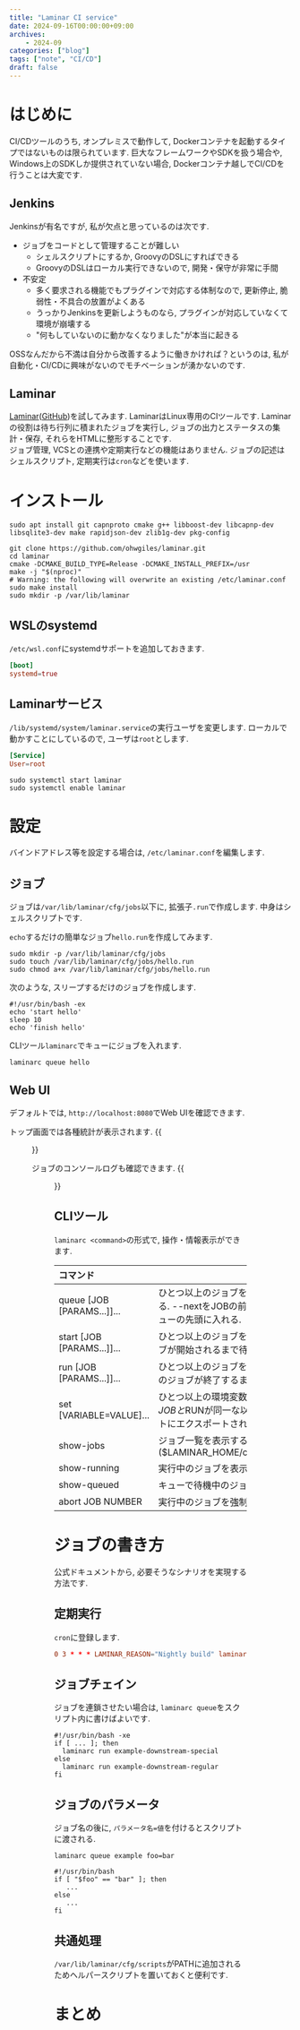 ```yaml
---
title: "Laminar CI service"
date: 2024-09-16T00:00:00+09:00
archives:
    - 2024-09
categories: ["blog"]
tags: ["note", "CI/CD"]
draft: false
---
```


# はじめに
CI/CDツールのうち, オンプレミスで動作して, Dockerコンテナを起動するタイプではないものは限られています. 巨大なフレームワークやSDKを扱う場合や, Windows上のSDKしか提供されていない場合, Dockerコンテナ越しでCI/CDを行うことは大変です. 

## Jenkins
Jenkinsが有名ですが, 私が欠点と思っているのは次です.

- ジョブをコードとして管理することが難しい
  - シェルスクリプトにするか, GroovyのDSLにすればできる
  - GroovyのDSLはローカル実行できないので, 開発・保守が非常に手間
- 不安定
  - 多く要求される機能でもプラグインで対応する体制なので, 更新停止, 脆弱性・不具合の放置がよくある
  - うっかりJenkinsを更新しようものなら, プラグインが対応していなくて環境が崩壊する
  - "何もしていないのに動かなくなりました"が本当に起きる

OSSなんだから不満は自分から改善するように働きかければ？というのは, 私が自動化・CI/CDに興味がないのでモチベーションが湧かないのです.

## Laminar
[Laminar](https://laminar.ohwg.net/docs.html)([GitHub](https://github.com/ohwgiles/laminar))を試してみます.
LaminarはLinux専用のCIツールです. Laminarの役割は待ち行列に積まれたジョブを実行し, ジョブの出力とステータスの集計・保存, それらをHTMLに整形することです.  
ジョブ管理, VCSとの連携や定期実行などの機能はありません. ジョブの記述はシェルスクリプト, 定期実行は`cron`などを使います.

# インストール

```shell
sudo apt install git capnproto cmake g++ libboost-dev libcapnp-dev libsqlite3-dev make rapidjson-dev zlib1g-dev pkg-config
```

```shell
git clone https://github.com/ohwgiles/laminar.git
cd laminar
cmake -DCMAKE_BUILD_TYPE=Release -DCMAKE_INSTALL_PREFIX=/usr
make -j "$(nproc)"
# Warning: the following will overwrite an existing /etc/laminar.conf
sudo make install
sudo mkdir -p /var/lib/laminar
```

## WSLのsystemd
`/etc/wsl.conf`にsystemdサポートを追加しておきます.

```conf:/etc/wsl.conf
[boot]
systemd=true
```

## Laminarサービス
`/lib/systemd/system/laminar.service`の実行ユーザを変更します. ローカルで動かすことにしているので, ユーザは`root`とします.

```conf
[Service]
User=root
```

```shell
sudo systemctl start laminar
sudo systemctl enable laminar
```

# 設定
バインドアドレス等を設定する場合は, `/etc/laminar.conf`を編集します.

## ジョブ
ジョブは`/var/lib/laminar/cfg/jobs`以下に, 拡張子`.run`で作成します. 中身はシェルスクリプトです.

`echo`するだけの簡単なジョブ`hello.run`を作成してみます.
```shell
sudo mkdir -p /var/lib/laminar/cfg/jobs
sudo touch /var/lib/laminar/cfg/jobs/hello.run
sudo chmod a+x /var/lib/laminar/cfg/jobs/hello.run
```

次のような, スリープするだけのジョブを作成します.
```shell:hello.run
#!/usr/bin/bash -ex
echo 'start hello'
sleep 10
echo 'finish hello'
```

CLIツール`laminarc`でキューにジョブを入れます.
```shell
laminarc queue hello
```

## Web UI
デフォルトでは, `http://localhost:8080`でWeb UIを確認できます.

トップ画面では各種統計が表示されます.
{{<figure src="/images/blog/laminar/laminar00.jpg" alt="Laminar Web Dash Board">}}

ジョブのコンソールログも確認できます.
{{<figure src="/images/blog/laminar/laminar01.jpg" alt="Laminar Web Job Result">}}

## CLIツール
`laminarc <command>`の形式で, 操作・情報表示ができます.

| コマンド | |
| :--- | :--- |
| queue [JOB [PARAMS...]]... | ひとつ以上のジョブをキューに入れる. --nextをJOBの前に付けると, キューの先頭に入れる. |
| start [JOB [PARAMS...]]... | ひとつ以上のジョブを開始する. ジョブが開始されるまで待つ. |
| run [JOB [PARAMS...]]... | ひとつ以上のジョブを実行する. 全てのジョブが終了するまで待つ. |
| set [VARIABLE=VALUE]... | ひとつ以上の環境変数を設定する. $JOBと$RUNが同一な以降のスクリプトにエクスポートされる |
| show-jobs | ジョブ一覧を表示する ($LAMINAR_HOME/cfg/jobs/*.run).|
| show-running | 実行中のジョブを表示する |
| show-queued | キューで待機中のジョブを表示する |
| abort JOB NUMBER | 実行中のジョブを強制終了する |

# ジョブの書き方
公式ドキュメントから, 必要そうなシナリオを実現する方法です.

## 定期実行
`cron`に登録します.

```conf
0 3 * * * LAMINAR_REASON="Nightly build" laminarc queue hello
```

## ジョブチェイン
ジョブを連鎖させたい場合は, `laminarc queue`をスクリプト内に書けばよいです.

```shell
#!/usr/bin/bash -xe
if [ ... ]; then
  laminarc run example-downstream-special
else
  laminarc run example-downstream-regular
fi
```

## ジョブのパラメータ
ジョブ名の後に, `パラメータ名=値`を付けるとスクリプトに渡される.
```shell
laminarc queue example foo=bar
```

```shell
#!/usr/bin/bash
if [ "$foo" == "bar" ]; then
   ...
else
   ...
fi
```

## 共通処理
`/var/lib/laminar/cfg/scripts`がPATHに追加されるためヘルパースクリプトを置いておくと便利です.

# まとめ
